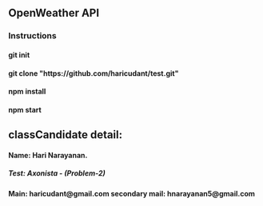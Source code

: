 <!-- Instructions to install and run this project -->
<h2 class = "display-2"> OpenWeather API </h2>
<h3>Instructions</h3>
<h4>git init</h4>
<h4> git clone "https://github.com/haricudant/test.git"</h4>
<h4>npm install</h4>
<h4>npm start<h4>

<h2> classCandidate detail:</h2>
<h4>Name: Hari Narayanan.<h4>
<h5>Test: Axonista - (Problem-2)<h4>
<b>Main: haricudant@gmail.com</b>
<b>secondary mail: hnarayanan5@gmail.com</b>
